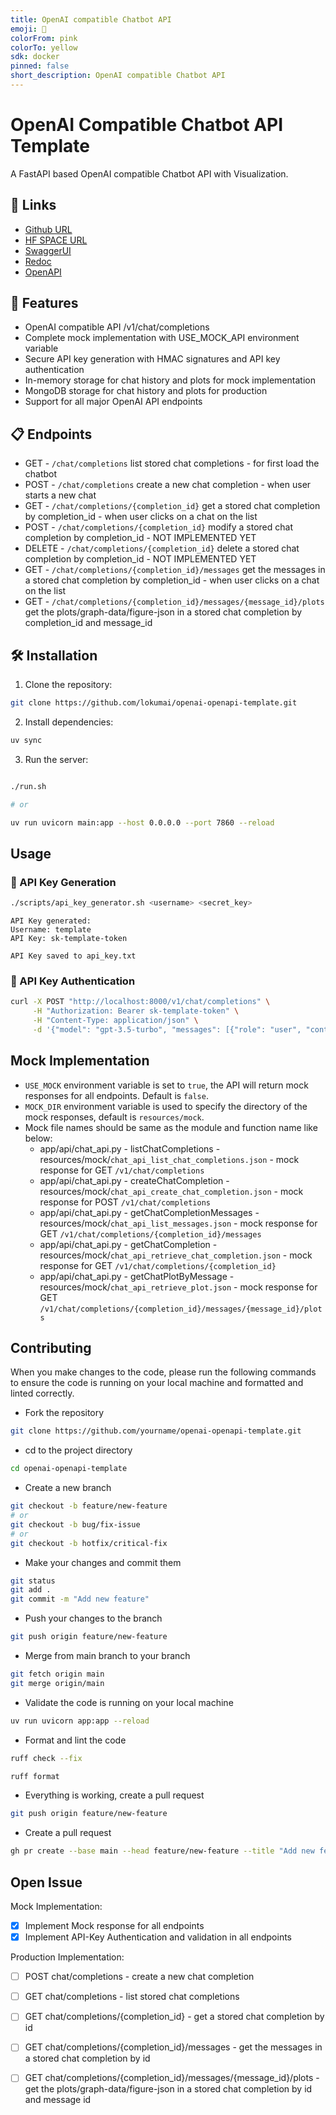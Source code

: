 ```yaml
---
title: OpenAI compatible Chatbot API
emoji: 🤯
colorFrom: pink
colorTo: yellow
sdk: docker
pinned: false
short_description: OpenAI compatible Chatbot API
---
```


# OpenAI Compatible Chatbot API Template

A FastAPI based OpenAI compatible Chatbot API with Visualization.


## 🔗 Links
* [Github URL](https://github.com/lokumai/openai-openapi-template)
* [HF SPACE URL](https://huggingface.co/spaces/lokumai/openai-openapi-template)
* [SwaggerUI](https://lokumai-openai-openapi-template.hf.space/docs)
* [Redoc](https://lokumai-openai-openapi-template.hf.space/redoc)
* [OpenAPI](https://lokumai-openai-openapi-template.hf.space/openapi.json)


## 🚀 Features

- OpenAI compatible API /v1/chat/completions
- Complete mock implementation with USE_MOCK_API environment variable
- Secure API key generation with HMAC signatures and API key authentication
- In-memory storage for chat history and plots for mock implementation
- MongoDB storage for chat history and plots for production
- Support for all major OpenAI API endpoints


## 📋 Endpoints
- GET     - `/chat/completions` list stored chat completions - for first load the chatbot
- POST    - `/chat/completions` create a new chat completion - when user starts a new chat
- GET     - `/chat/completions/{completion_id}` get a stored chat completion by completion_id - when user clicks on a chat on the list
- POST    - `/chat/completions/{completion_id}` modify a stored chat completion by completion_id - NOT IMPLEMENTED YET
- DELETE  - `/chat/completions/{completion_id}` delete a stored chat completion by completion_id - NOT IMPLEMENTED YET
- GET     - `/chat/completions/{completion_id}/messages` get the messages in a stored chat completion by completion_id - when user clicks on a chat on the list
- GET     - `/chat/completions/{completion_id}/messages/{message_id}/plots` get the plots/graph-data/figure-json in a stored chat completion by completion_id and message_id


## 🛠️ Installation

1. Clone the repository:
```bash
git clone https://github.com/lokumai/openai-openapi-template.git
```

2. Install dependencies:
```bash
uv sync
```

3. Run the server:
```bash

./run.sh

# or

uv run uvicorn main:app --host 0.0.0.0 --port 7860 --reload
```

## Usage

### 🔑 API Key Generation

```bash
./scripts/api_key_generator.sh <username> <secret_key>
```

```text
API Key generated:
Username: template
API Key: sk-template-token

API Key saved to api_key.txt
```

### 🔑 API Key Authentication

```bash
curl -X POST "http://localhost:8000/v1/chat/completions" \
     -H "Authorization: Bearer sk-template-token" \
     -H "Content-Type: application/json" \
     -d '{"model": "gpt-3.5-turbo", "messages": [{"role": "user", "content": "Hello!"}]}'
```

## Mock Implementation
* `USE_MOCK` environment variable is set to `true`, the API will return mock responses for all endpoints. Default is `false`.
* `MOCK_DIR` environment variable is used to specify the directory of the mock responses, default is `resources/mock`.
* Mock file names should be same as the module and function name like below:
     - app/api/chat_api.py - listChatCompletions - resources/mock/`chat_api_list_chat_completions.json` - mock response for GET `/v1/chat/completions`
     - app/api/chat_api.py - createChatCompletion - resources/mock/`chat_api_create_chat_completion.json` - mock response for POST `/v1/chat/completions`
     - app/api/chat_api.py - getChatCompletionMessages - resources/mock/`chat_api_list_messages.json` - mock response for GET `/v1/chat/completions/{completion_id}/messages`
     - app/api/chat_api.py - getChatCompletion - resources/mock/`chat_api_retrieve_chat_completion.json` - mock response for GET `/v1/chat/completions/{completion_id}`
     - app/api/chat_api.py - getChatPlotByMessage - resources/mock/`chat_api_retrieve_plot.json` - mock response for GET `/v1/chat/completions/{completion_id}/messages/{message_id}/plots`



## Contributing
When you make changes to the code, please run the following commands to ensure the code is running on your local machine and formatted and linted correctly.

* Fork the repository
```bash
git clone https://github.com/yourname/openai-openapi-template.git
```

* cd to the project directory
```bash
cd openai-openapi-template
```

* Create a new branch
```bash
git checkout -b feature/new-feature
# or
git checkout -b bug/fix-issue
# or
git checkout -b hotfix/critical-fix
```

* Make your changes and commit them
```bash
git status
git add .
git commit -m "Add new feature"
```

* Push your changes to the branch
```bash
git push origin feature/new-feature
```

* Merge from main branch to your branch
```bash
git fetch origin main
git merge origin/main
```


* Validate the code is running on your local machine
```bash
uv run uvicorn app:app --reload
```

* Format and lint the code
```bash
ruff check --fix
```

```bash
ruff format
```

* Everything is working, create a pull request
```bash
git push origin feature/new-feature
```

* Create a pull request
```bash
gh pr create --base main --head feature/new-feature --title "Add new feature" --body "This PR adds a new feature to the project"
```











 ## Open Issue
 Mock Implementation:
 - [X] Implement Mock response for all endpoints
 - [X] Implement API-Key Authentication and validation in all endpoints

 Production Implementation:
 - [ ] POST chat/completions - create a new chat completion
 - [ ] GET  chat/completions - list stored chat completions
 - [ ] GET  chat/completions/{completion_id} - get a stored chat completion by id
 - [ ] GET  chat/completions/{completion_id}/messages - get the messages in a stored chat completion by id
 - [ ] GET  chat/completions/{completion_id}/messages/{message_id}/plots - get the plots/graph-data/figure-json in a stored chat completion by id and message id

